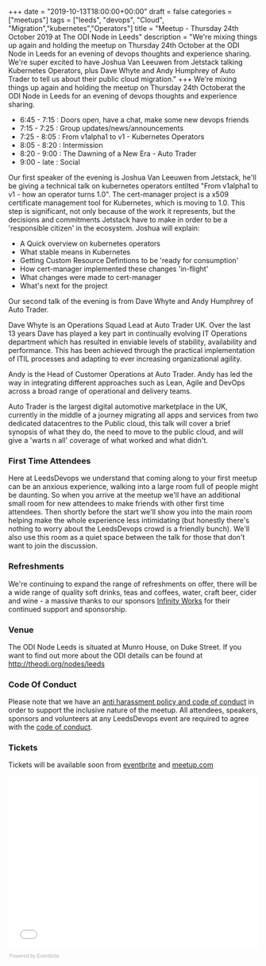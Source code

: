 +++
date = "2019-10-13T18:00:00+00:00"
draft = false
categories = ["meetups"]
tags = ["leeds", "devops", "Cloud", "Migration","kubernetes","Operators"]
title = "Meetup - Thursday 24th October 2019 at The ODI Node in Leeds"
description = "We're mixing things up again and holding the meetup on Thursday 24th October at the ODI Node in Leeds for an evening of devops thoughts and experience sharing. We're super excited to have Joshua Van Leeuwen from Jetstack talking Kubernetes Operators, plus Dave Whyte and Andy Humphrey of Auto Trader to tell us about their public cloud migration."
+++
We're mixing things up again and holding the meetup on Thursday 24th Octoberat the ODI Node in Leeds for an evening of devops thoughts and experience sharing.

* 6:45 - 7:15 : Doors open, have a chat, make some new devops friends
* 7:15 - 7:25 : Group updates/news/announcements
* 7:25 - 8:05 : From v1alpha1 to v1 - Kubernetes Operators
* 8:05 - 8:20 : Intermission
* 8:20 - 9:00 : The Dawning of a New Era - Auto Trader
* 9:00 - late : Social

Our first speaker of the evening is Joshua Van Leeuwen from Jetstack, he'll be giving a technical talk on kubernetes operators entilted "From v1alpha1 to v1 - how an operator turns 1.0". The cert-manager project is a x509 certificate management tool for Kubernetes, which is moving to 1.0. This step is significant, not only because of the work it represents, but the decisions and commitments Jetstack have to make in order to be a 'responsible citizen' in the ecosystem. Joshua will explain:

* A Quick overview on kubernetes operators
* What stable means in Kubernetes
* Getting Custom Resource Defintions to be 'ready for consumption'
* How cert-manager implemented these changes 'in-flight'
* What changes were made to cert-manager
* What's next for the project

Our second talk of the evening is from Dave Whyte and Andy Humphrey of Auto Trader.

Dave Whyte is an Operations Squad Lead at Auto Trader UK. Over the last 13 years Dave has played a key part in continually evolving IT Operations department which has resulted in enviable levels of stability, availability and performance. This has been achieved through the practical implementation of ITIL processes and adapting to ever increasing organizational agility. 

Andy is the Head of Customer Operations at Auto Trader. Andy has led the way in integrating different approaches such as Lean, Agile and DevOps across a broad range of operational and delivery teams.

Auto Trader is the largest digital automotive marketplace in the UK, currently in the middle of a journey migrating all apps and services from two dedicated datacentres to the Public cloud, this talk will cover a brief synopsis of what they do, the need to move to the public cloud, and will give a 'warts n all' coverage of what worked and what didn't.

### First Time Attendees
Here at LeedsDevops we understand that coming along to your first meetup can be an anxious experience, walking into a large room full of people might be daunting. So when you arrive at the meetup we'll have an additional small room for new attendees to make friends with other first time attendees. Then shortly before the start we'll show you into the main room helping make the whole experience less intimidating (but honestly there's nothing to worry about the LeedsDevops crowd is a friendly bunch). We'll also use this room as a quiet space between the talk for those that don't want to join the discussion.


### Refreshments
We're continuing to expand the range of refreshments on offer, there will be a wide range of quality soft drinks, teas and coffees, water, craft beer, cider and wine - a massive thanks to our sponsors [Infinity Works](https://www.infinityworks.com/) for their continued support and sponsorship.

### Venue
The ODI Node Leeds is situated at Munro House, on Duke Street. If you want to find out more about the ODI details can be found at http://theodi.org/nodes/leeds

### Code Of Conduct
Please note that we have an [anti harassment policy and code of conduct](/post/2017-09-09-code-of-conduct/) in order to support the inclusive nature of the meetup. All attendees, speakers, sponsors and volunteers at any LeedsDevops event are required to agree with the [code of conduct](/post/2017-09-09-code-of-conduct/).

### Tickets
Tickets will be available soon from [eventbrite](https://leedsdevops-oct-2019.eventbrite.co.uk) and [meetup.com](https://www.meetup.com/LeedsDevops/events/265642593/) 

<div style="width:100%; text-align:left;"><iframe src="//eventbrite.co.uk/tickets-external?eid=76684037019&amp;ref=etckt" frameborder="0" height="350" width="100%" marginheight="5" marginwidth="5" scrolling="auto"></iframe><div style="font-family:Helvetica, Arial; font-size:10px; padding:5px 0 5px; margin:2px; width:100%; text-align:left;"><a class="powered-by-eb" style="color: #ADB0B6; text-decoration: none;" target="_blank" href="http://www.eventbrite.co.uk/r/etckt">Powered by Eventbrite</a></div></div>
